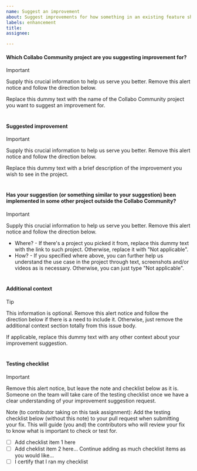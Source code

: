 ```yaml
---
name: Suggest an improvement
about: Suggest improvements for how something in an existing feature should work, or even suggest a new feature.
labels: enhancement
title:
assignee:

---
```


<!-- Issue template by Collabo Community -->

#### Which Collabo Community project are you suggesting improvement for?

> [!IMPORTANT]  
> Supply this crucial information to help us serve you better. Remove this alert notice and follow the direction below.

Replace this dummy text with the name of the Collabo Community project you want to suggest an improvement for.

#

#### Suggested improvement

> [!IMPORTANT]  
> Supply this crucial information to help us serve you better. Remove this alert notice and follow the direction below.

Replace this dummy text with a brief description of the improvement you wish to see in the project.

#

#### Has your suggestion (or something similar to your suggestion) been implemented in some other project outside the Collabo Community?

> [!IMPORTANT]  
> Supply this crucial information to help us serve you better. Remove this alert notice and follow the direction below.

- Where? - If there's a project you picked it from, replace this dummy text with the link to such project. Otherwise, replace it with "Not applicable".
- How? - If you specified where above, you can further help us understand the use case in the project through text, screenshots and/or videos as is necessary. Otherwise, you can just type "Not applicable".

#

#### Additional context

> [!TIP]  
> This information is optional. Remove this alert notice and follow the direction below if there is a need to include it. Otherwise, just remove the additional context section totally from this issue body.

If applicable, replace this dummy text with any other context about your improvement suggestion.

#

#### Testing checklist

> [!IMPORTANT]  
> Remove this alert notice, but leave the note and checklist below as it is. Someone on the team will take care of the testing checklist once we have a clear understanding of your improvement suggestion request.

Note (to contributor taking on this task assignment): Add the testing checklist below (without this note) to your pull request when submitting your fix. This will guide (you and) the contributors who will review your fix to know what is important to check or test for.
- [ ] Add checklist item 1 here
- [ ] Add cheklist item 2 here... Continue adding as much checklist items as you would like...
- [ ] I certify that I ran my checklist
